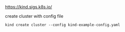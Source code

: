 https://kind.sigs.k8s.io/

create cluster with config file
```
kind create cluster --config kind-example-config.yaml
```
